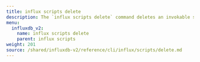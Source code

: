 ```yaml
---
title: influx scripts delete
description: The `influx scripts delete` command deletes an invokable script in InfluxDB.
menu:
  influxdb_v2:
    name: influx scripts delete
    parent: influx scripts
weight: 201
source: /shared/influxdb-v2/reference/cli/influx/scripts/delete.md
---
```


<!-- The content for this file is located at
// SOURCE content/shared/influxdb-v2/reference/cli/influx/scripts/delete.md -->
